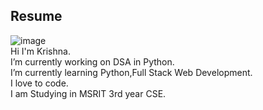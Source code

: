 ##  Resume
![image](https://github.com/user-attachments/assets/821236df-b0a5-4c38-86d9-d30b32b37180)<br>
Hi I'm Krishna.<br>
I’m currently working on DSA in Python. <br>
I’m currently learning Python,Full Stack Web Development.<br>
I love to code.<br>
I am Studying in MSRIT 3rd year CSE.<br>
